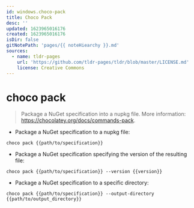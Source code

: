 ```yaml
---
id: windows.choco-pack
title: Choco Pack
desc: ''
updated: 1623965016176
created: 1623965016176
isDir: false
gitNotePath: 'pages/{{ noteHiearchy }}.md'
sources:
  - name: tldr-pages
    url: 'https://github.com/tldr-pages/tldr/blob/master/LICENSE.md'
    license: Creative Commons
---
```

# choco pack

> Package a NuGet specification into a nupkg file.
> More information: <https://chocolatey.org/docs/commands-pack>.

- Package a NuGet specification to a nupkg file:

`choco pack {{path/to/specification}}`

- Package a NuGet specification specifying the version of the resulting file:

`choco pack {{path/to/specification}} --version {{version}}`

- Package a NuGet specification to a specific directory:

`choco pack {{path/to/specification}} --output-directory {{path/to/output_directory}}`

